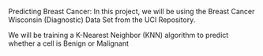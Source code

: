 Predicting Breast Cancer:
In this project, we will be using the Breast Cancer Wisconsin (Diagnostic) Data Set from the UCI Repository.

We will be training a K-Nearest Neighbor (KNN) algorithm to predict whether a cell is Benign or Malignant
